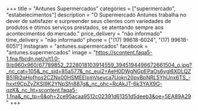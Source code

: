 +++
title = "Antunes Supermercados"
categories = ["supermercado", "estabelecimentos"]
description = "O Supermercado Antunes trabalha no dever de satisfazer e surpreender seus clientes com variedades de produtos e ótimos serviços prestados, se atentando sempre aos acontecimentos do mercado."
price_delivery = "não informado"
time_delivery = "não informado"
phone = ["(17) 99618-6024", "(17) 99618-6051"]
instagram = "antunes.supermercados"
facebook = "antunes.supermercados"
image = "https://scontent.faqa5-1.fna.fbcdn.net/v/t1.0-9/p960x960/67789852_2228018103914559_3945194496672661504_o.jpg?_nc_cat=105&_nc_sid=85a577&_nc_eui2=AeH0DWgNGpEPaOs6vgl6XDLQZB51Ri2qHofhos2CZNx00HSMEEIxmVsevca7Uokn20pvBpNRL5YhUnx6TS_-hxxt9CpZyZKSI9K2YNpSfn887g&_nc_ohc=RcAkJT-6k3YAX9G-qzK&_nc_ht=scontent.faqa5-1.fna&_nc_tp=6&oh=2ce95acaa9512c02391d61351d5deeb3&oe=5EA89A29"
+++

